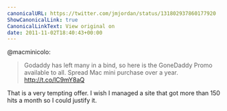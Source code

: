 ```yaml
---
canonicalURL: https://twitter.com/jmjordan/status/131802937860177920
ShowCanonicalLink: true
CanonicalLinkText: View original on
date: 2011-11-02T18:40:43+00:00
---
```

@macminicolo:

> Godaddy has left many in a bind, so here is the GoneDaddy Promo available to all. Spread Mac mini purchase over a year. http://t.co/lC9mY8aQ

That is a very tempting offer. I wish I managed a site that got more than 150 hits a month so I could justify it.